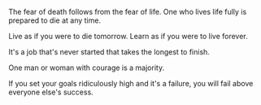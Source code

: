 The fear of death follows from the fear of life. One who
lives life fully is prepared to die at any time.

Live as if you were to die tomorrow. Learn as if you were to live forever.

It's a job that's never started that takes the longest to finish.

One man or woman with courage is a majority.

If you set your goals ridiculously high and it's a failure,
you will fail above everyone else's success.
